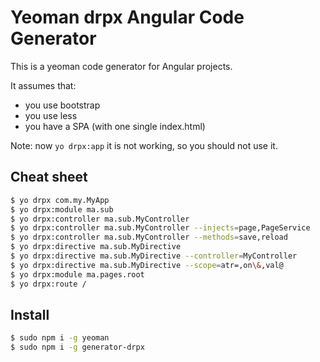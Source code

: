 Yeoman drpx Angular Code Generator
==================================

This is a yeoman code generator for Angular projects. 

It assumes that:

- you use bootstrap
- you use less
- you have a SPA (with one single index.html)

Note: now `yo drpx:app` it is not working, so you should not use it.


Cheat sheet
-----------

```bash
$ yo drpx com.my.MyApp
$ yo drpx:module ma.sub
$ yo drpx:controller ma.sub.MyController
$ yo drpx:controller ma.sub.MyController --injects=page,PageService
$ yo drpx:controller ma.sub.MyController --methods=save,reload
$ yo drpx:directive ma.sub.MyDirective
$ yo drpx:directive ma.sub.MyDirective --controller=MyController
$ yo drpx:directive ma.sub.MyDirective --scope=atr=,on\&,val@
$ yo drpx:module ma.pages.root
$ yo drpx:route /
```



Install
-------

```bash
$ sudo npm i -g yeoman
$ sudo npm i -g generator-drpx
```


